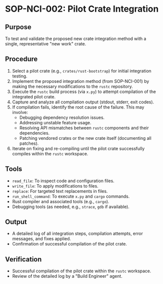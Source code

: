 # SOP-NCI-002: Pilot Crate Integration

## Purpose
To test and validate the proposed new crate integration method with a single, representative "new work" crate.

## Procedure
1.  Select a pilot crate (e.g., `crates/rust-bootstrap`) for initial integration testing.
2.  Implement the proposed integration method (from SOP-NCI-001) by making the necessary modifications to the `rustc` repository.
3.  Execute the `rustc` build process (via `x.py`) to attempt compilation of the integrated pilot crate.
4.  Capture and analyze all compilation output (stdout, stderr, exit codes).
5.  If compilation fails, identify the root cause of the failure. This may involve:
    *   Debugging dependency resolution issues.
    *   Addressing unstable feature usage.
    *   Resolving API mismatches between `rustc` components and their dependencies.
    *   Patching vendored crates or the new crate itself (documenting all patches).
6.  Iterate on fixing and re-compiling until the pilot crate successfully compiles within the `rustc` workspace.

## Tools
*   `read_file`: To inspect code and configuration files.
*   `write_file`: To apply modifications to files.
*   `replace`: For targeted text replacements in files.
*   `run_shell_command`: To execute `x.py` and `cargo` commands.
*   Rust compiler and associated tools (e.g., `cargo`).
*   Debugging tools (as needed, e.g., `strace`, `gdb` if available).

## Output
*   A detailed log of all integration steps, compilation attempts, error messages, and fixes applied.
*   Confirmation of successful compilation of the pilot crate.

## Verification
*   Successful compilation of the pilot crate within the `rustc` workspace.
*   Review of the detailed log by a "Build Engineer" agent.

